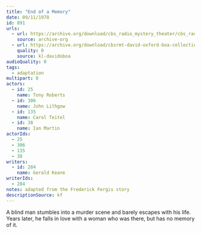 ```yaml
---
title: "End of a Memory"
date: 09/11/1978
id: 891
urls: 
  - url: https://archive.org/download/cbs_radio_mystery_theater/cbs_radio_mystery_theater-0851-0900.zip/cbs_radio_mystery_theater-0851-0900%2Fcbsrmt_0891_end_of_a_memory.mp3
    source: archive-org
  - url: https://archive.org/download/cbsrmt-david-oxford-boa-collection/CBSRMT-780911-0891-End-of-a-Memory-(128-48)_WBBM-JE-{BoA}.mp3
    quality: 0
    source: kl-davidoboa
audioQuality: 0
tags: 
  - adaptation
multipart: 0
actors:  
  - id: 25
    name: Tony Roberts  
  - id: 306
    name: John Lithgow  
  - id: 135
    name: Carol Teitel  
  - id: 38
    name: Ian Martin
actorIds:  
  - 25  
  - 306  
  - 135  
  - 38
writers:  
  - id: 284
    name: Gerald Keane
writerIds:  
  - 284
notes: adapted from the Frederick Fergis story
descriptionSource: kf
---
```

A blind man stumbles into a murder scene and barely escapes with his life. Years later, he falls in love with a woman who was there, but has no memory of it.